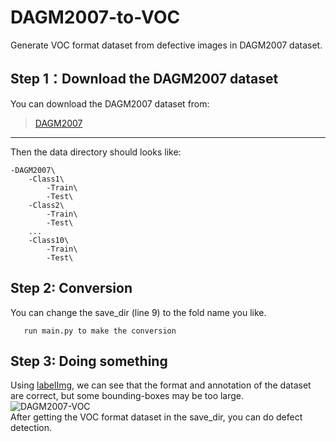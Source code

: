 # DAGM2007-to-VOC
Generate VOC format dataset from defective images in DAGM2007 dataset.

## Step 1：Download the DAGM2007 dataset
You can download the DAGM2007 dataset from:  
>[DAGM2007](https://hci.iwr.uni-heidelberg.de/node/3616)
---
Then the data directory should looks like:   
```
-DAGM2007\
    -Class1\
        -Train\
        -Test\
    -Class2\
        -Train\
        -Test\
    ...
    -Class10\
        -Train\
        -Test\
```
 ## Step 2: Conversion
 You can change the save_dir (line 9) to the fold name you like.
 ```
    run main.py to make the conversion
 ```

 ## Step 3: Doing something
 Using [labelImg](https://github.com/tzutalin/labelImg), we can see that the format and annotation of the dataset are correct, but some bounding-boxes may be too large.  
  ![DAGM2007-VOC](https://github.com/Levigty/blob/master/voc.JPG)  
  After getting the VOC format dataset in the save_dir, you can do defect detection.
